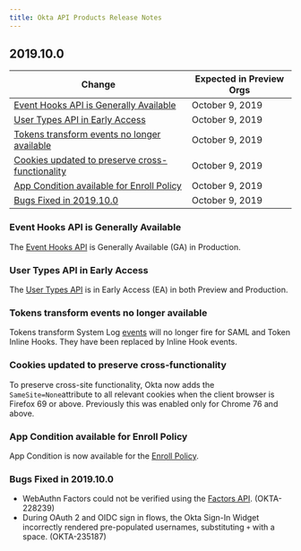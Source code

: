 ```yaml
---
title: Okta API Products Release Notes
---
```


## 2019.10.0

| Change                                                                                                        | Expected in Preview Orgs |
|---------------------------------------------------------------------------------------------------------------|--------------------------|
| [Event Hooks API is Generally Available](#event-hooks-api-is-generally-available)                              | October 9, 2019        |
| [User Types API in Early Access](#user-types-api-in-early-access)                              | October 9, 2019        |
| [Tokens transform events no longer available](#tokens-transform-events-no-longer-available)                              | October 9, 2019        |
| [Cookies updated to preserve cross-functionality](#cookies-updated-to-preserve-cross-functionality)                              | October 9, 2019        |
| [App Condition available for Enroll Policy](#app-condition-available-for-enroll-policy)                              | October 9, 2019        |
| [Bugs Fixed in 2019.10.0](#bugs-fixed-in-2019-10-0)                                                           | October 9, 2019        |

### Event Hooks API is Generally Available

The [Event Hooks API](/docs/reference/api/event-hooks/) is Generally Available (GA) in Production.

### User Types API in Early Access

The [User Types API](/docs/reference/api/user-types/) is in Early Access (EA) in both Preview and Production. <!-- OKTA-251182 -->

### Tokens transform events no longer available

Tokens transform System Log [events](/docs/reference/api/event-types/) will no longer fire for SAML and Token Inline Hooks. They have been replaced by Inline Hook events.  <!-- OKTA-249601 -->

### Cookies updated to preserve cross-functionality

To preserve cross-site functionality, Okta now adds the `SameSite=None`attribute to all relevant cookies when the client browser is Firefox 69 or above. Previously this was enabled only for Chrome 76 and above. <!-- OKTA-248255 -->

### App Condition available for Enroll Policy

App Condition is now available for the [Enroll Policy](/docs/reference/api/policy/#multifactor-mfa-enrollment-policy).

### Bugs Fixed in 2019.10.0

* WebAuthn Factors could not be verified using the [Factors API](/docs/reference/api/factors/). (OKTA-228239)
* During OAuth 2 and OIDC sign in flows, the Okta Sign-In Widget incorrectly rendered pre-populated usernames, substituting `+` with a space. (OKTA-235187)
